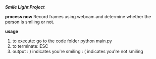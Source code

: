 ***Smile Light Project***


**process now**
Record frames using webcam and determine whether the person is smiling or not.


**usage**
1. to execute: 
	go to the code folder
	python main.py
2. to terminate:
	ESC
3. output
	: ) indicates you're smiling
	: ( indicates you're not smiling
